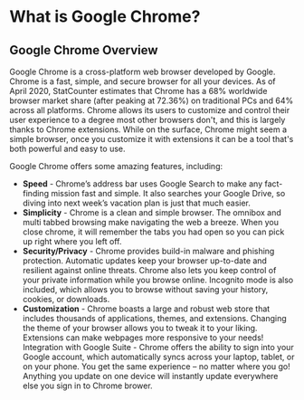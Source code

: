 # What is Google Chrome?

## **Google Chrome Overview**

Google Chrome is a cross-platform web browser developed by Google. Chrome is a fast, simple, and secure browser for all your devices. As of April 2020, StatCounter estimates that Chrome has a 68% worldwide browser market share (after peaking at 72.36%) on traditional PCs and 64% across all platforms. Chrome allows its users to customize and control their user experience to a degree most other browsers don't, and this is largely thanks to Chrome extensions. While on the surface, Chrome might seem a simple browser, once you customize it with extensions it can be a tool that's both powerful and easy to use.

Google Chrome offers some amazing features, including:  

* **Speed** - Chrome’s address bar uses Google Search to make any fact-finding mission fast and simple. It also searches your Google Drive, so diving into next week’s vacation plan is just that much easier.
* **Simplicity** - Chrome is a clean and simple browser. The omnibox and multi tabbed browsing make navigating the web a breeze. When you close chrome, it will remember the tabs you had open so you can pick up right where you left off.
* **Security/Privacy** - Chrome provides build-in malware and phishing protection. Automatic updates keep your browser up-to-date and resilient against online threats. Chrome also lets you keep control of your private information while you browse online. Incognito mode is also included, which allows you to browse without saving your history, cookies, or downloads.
* **Customization** - Chrome boasts a large and robust web store that includes thousands of applications, themes, and extensions. Changing the theme of your browser allows you to tweak it to your liking. Extensions can make webpages more responsive to your needs!
Integration with Google Suite - Chrome offers the ability to sign into your Google account, which automatically syncs across your laptop, tablet, or on your phone. You get the same experience – no matter where you go! Anything you update on one device will instantly update everywhere else you sign in to Chrome brower.

